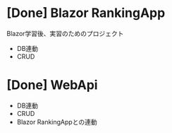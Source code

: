 # [Done] Blazor RankingApp
Blazor学習後、実習のためのプロジェクト
- DB連動
- CRUD

# [Done] WebApi
- DB連動
- CRUD
- Blazor RankingAppとの連動

